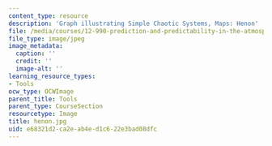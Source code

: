 ```yaml
---
content_type: resource
description: 'Graph illustrating Simple Chaotic Systems, Maps: Henon'
file: /media/courses/12-990-prediction-and-predictability-in-the-atmosphere-and-oceans-spring-2003/e68321d2ca2eab4ed1c622e3bad08dfc_henon.jpg
file_type: image/jpeg
image_metadata:
  caption: ''
  credit: ''
  image-alt: ''
learning_resource_types:
- Tools
ocw_type: OCWImage
parent_title: Tools
parent_type: CourseSection
resourcetype: Image
title: henon.jpg
uid: e68321d2-ca2e-ab4e-d1c6-22e3bad08dfc
---
```

